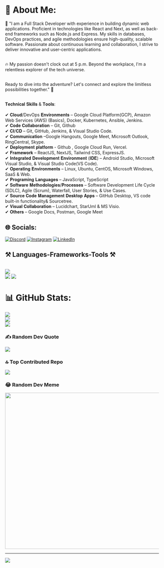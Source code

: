 # 💫 About Me:
🚀 "I am a Full Stack Developer with experience in building dynamic web applications. Proficient in technologies like React and Next, as well as back-end frameworks such as Node.js and Express. My skills in databases, DevOps practices, and agile methodologies ensure high-quality, scalable software. Passionate about continuous learning and collaboration, I strive to deliver innovative and user-centric applications.<br><br>

🔥 My passion doesn't clock out at 5 p.m. Beyond the workplace, I'm a relentless explorer of the tech universe.<br><br>

Ready to dive into the adventure? Let's connect and explore the limitless possibilities together." 🌌<br><br>

𝐓𝐞𝐜𝐡𝐧𝐢𝐜𝐚𝐥 𝐒𝐤𝐢𝐥𝐥𝐬 & 𝐓𝐨𝐨𝐥𝐬:<br><br>
✔ 𝐂𝐥𝐨𝐮𝐝/DevOps 𝐄𝐧𝐯𝐢𝐫𝐨𝐧𝐦𝐞𝐧𝐭𝐬 – Google Cloud Platform(GCP), Amazon Web Services (AWS) (Basics), Docker, Kubernetes, Ansible, Jenkins.<br>
✔ 𝐂𝐨𝐝𝐞 𝐂𝐨𝐥𝐥𝐚𝐛𝐨𝐫𝐚𝐭𝐢𝐨𝐧 – Git, Github<br>
✔ 𝐂𝐈/𝐂𝐃 – Git, GitHub, Jenkins, & Visual Studio Code.<br>
✔ 𝐂𝐨𝐦𝐦𝐮𝐧𝐢𝐜𝐚𝐭𝐢𝐨𝐧 –Google Hangouts, Google Meet, Microsoft Outlook, RingCentral, Skype.<br>
✔ 𝐃𝐞𝐩𝐥𝐨𝐲𝐦𝐞𝐧𝐭 𝐩𝐥𝐚𝐭𝐟𝐨𝐫𝐦 - Github , Google Cloud Run, Vercel.<br>
✔ 𝐅𝐫𝐚𝐦𝐞𝐰𝐨𝐫𝐤 – ReactJS, NextJS, Tailwind CSS, ExpressJS.<br>
✔ 𝐈𝐧𝐭𝐞𝐠𝐫𝐚𝐭𝐞𝐝 𝐃𝐞𝐯𝐞𝐥𝐨𝐩𝐦𝐞𝐧𝐭 𝐄𝐧𝐯𝐢𝐫𝐨𝐧𝐦𝐞𝐧𝐭 (𝐈𝐃𝐄) – Android Studio, Microsoft Visual Studio, & Visual Studio Code(VS Code).<br>
✔ 𝐎𝐩𝐞𝐫𝐚𝐭𝐢𝐧𝐠 𝐄𝐧𝐯𝐢𝐫𝐨𝐧𝐦𝐞𝐧𝐭𝐬 – Linux, Ubuntu, CentOS, Microsoft Windows, SaaS & Web.<br>
✔ 𝐏𝐫𝐨𝐠𝐫𝐚𝐦𝐢𝐧𝐠 𝐋𝐚𝐧𝐠𝐮𝐚𝐠𝐞𝐬 – JavaScript, TypeScript<br>
✔ 𝐒𝐨𝐟𝐭𝐰𝐚𝐫𝐞 𝐌𝐞𝐭𝐡𝐨𝐝𝐨𝐥𝐨𝐠𝐢𝐞𝐬/𝐏𝐫𝐨𝐜𝐞𝐬𝐬𝐞𝐬 – Software Development Life Cycle (SDLC), Agile (Scrum), Waterfall, User Stories, & Use Cases.<br>
✔ 𝐒𝐨𝐮𝐫𝐜𝐞 𝐂𝐨𝐝𝐞 𝐌𝐚𝐧𝐚𝐠𝐞𝐦𝐞𝐧𝐭 𝐃𝐞𝐬𝐤𝐭𝐨𝐩 𝐀𝐩𝐩𝐬 – GitHub Desktop, VS code built-in functionality& Sourcetree.<br>
✔ 𝐕𝐢𝐬𝐮𝐚𝐥 𝐂𝐨𝐥𝐥𝐚𝐛𝐨𝐫𝐚𝐭𝐢𝐨𝐧 – Lucidchart, StarUml & MS Visio.<br>
✔ 𝐎𝐭𝐡𝐞𝐫𝐬 – Google Docs, Postman, Google Meet<br>


## 🌐 Socials:
[![Discord](https://img.shields.io/badge/Discord-%237289DA.svg?logo=discord&logoColor=white)](https://discord.gg/inam0870) [![Instagram](https://img.shields.io/badge/Instagram-%23E4405F.svg?logo=Instagram&logoColor=white)](https://instagram.com/inam.u53) [![LinkedIn](https://img.shields.io/badge/LinkedIn-%230077B5.svg?logo=linkedin&logoColor=white)](https://linkedin.com/in/inam-ul-haq-442b1524b) 

<h2 >⚒️ Languages-Frameworks-Tools ⚒️</h2>
<br/>
<div>
    <img src="https://skillicons.dev/icons?i=react,html,css,vscode,figma,mongodb,tailwind,git,javascript,typescript" /><br>
    <img src="https://skillicons.dev/icons?i=nodejs,github,nextjs" />
     <img src="https://skillicons.dev/icons?i=docker,aws,gcp,kubernetes,jenkins,linux,vim" /><br>
</div>

# 📊 GitHub Stats:
![](https://github-readme-stats.vercel.app/api?username=inam101001&theme=swift&hide_border=false&include_all_commits=true&count_private=true)<br/>
![](https://github-readme-streak-stats.herokuapp.com/?user=inam101001&theme=swift&hide_border=false)<br/>
![](https://github-readme-stats.vercel.app/api/top-langs/?username=inam101001&theme=swift&hide_border=false&include_all_commits=true&count_private=true&layout=compact)

### ✍️ Random Dev Quote
![](https://quotes-github-readme.vercel.app/api?type=horizontal&theme=radical)

### 🔝 Top Contributed Repo
![](https://github-contributor-stats.vercel.app/api?username=inam101001&limit=5&theme=dark&combine_all_yearly_contributions=true)

### 😂 Random Dev Meme
<img src="https://rm.up.railway.app/" width="512px"/>

---
[![](https://visitcount.itsvg.in/api?id=inam101001&icon=0&color=0)](https://visitcount.itsvg.in)




<!-- Proudly created with GPRM ( https://gprm.itsvg.in ) -->
